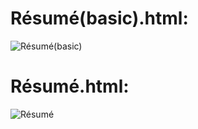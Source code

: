 # Résumé(basic).html:
![Résumé(basic)](https://user-images.githubusercontent.com/81289215/120941989-6e2b4d80-c743-11eb-9640-66b162bd9474.png)




# Résumé.html:
![Résumé](https://user-images.githubusercontent.com/81289215/120941849-b302b480-c742-11eb-8124-5663745c298e.png)
